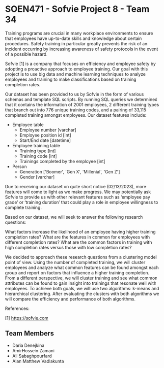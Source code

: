 # SOEN471 - Sofvie Project 8 - Team 34

Training programs are crucial in many workplace environments to ensure that employees have up-to-date skills and knowledge about certain procedures. Safety training in particular greatly prevents the risk of an incident occurring by increasing awareness of safety protocols in the event of a possible hazard.

Sofvie [1] is a company that focuses on efficiency and employee safety by adopting a proactive approach to employee training. Our goal with this project is to use big data and machine learning techniques to analyze employees and training to make classifications based on training completion rates.

Our dataset has been provided to us by Sofvie in the form of various schemas and template SQL scripts. By running SQL queries we determined that it contains the information of 2001 employees, 2 different training types that branch out into 776 unique training codes, and a pairing of 33,115 completed training amongst employees. Our dataset features include:
- Employee table 
  - Employee number [varchar]
  - Employee position id [int]
  - Start/End date [datetime]
- Employee training table
  - Training type [int]
  - Training code [int]
  - Trainings completed by the employee [int]
- Person
  - Generation ['Boomer', 'Gen X', 'Millenial', 'Gen Z']
  - Gender [varchar]

Due to receiving our dataset on quite short notice (02/13/2023), more features will come to light as we make progress. We may potentially ask Sofvie to provide us with other relevant features such as ‘employee pay grade’ or ‘training duration’ that could play a role in employee willingness to complete training.

Based on our dataset, we will seek to answer the following research questions:

What factors increase the likelihood of an employee having higher training completion rates?
What are the features in common for employees with different completion rates? 
What are the common factors in training with high completion rates versus those with low completion rates?

We decided to approach these research questions from a clustering model point of view. Using the number of completed training, we will cluster employees and analyze what common features can be found amongst each group and report on factors that influence a higher training completion. From a different perspective, we will cluster training and see what common attributes can be found to gain insight into trainings that resonate well with employees. To achieve both goals, we will use two algorithms: k-means and hierarchical clustering. After evaluating the clusters with both algorithms we will compare the efficiency and performance of both algorithms.


References:

[1] https://sofvie.com

## Team Members 
- Daria Denejkina
- AmirHossein Zamani
- Ali Sabaghpourfard
- Alan Matthew Vadlakunta

